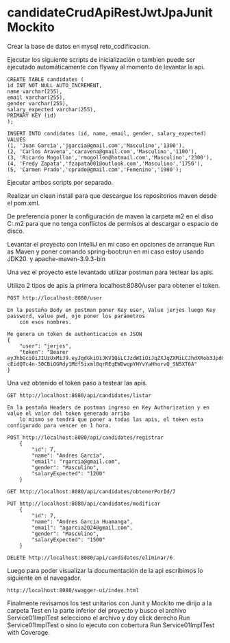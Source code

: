 # candidateCrudApiRestJwtJpaJunitMockito

<!-- ===============================================-->
<!--  Guia de instalación y configuración    -->
<!-- ===============================================-->

Crear la base de datos en mysql reto_codificacion.

Ejecutar los siguiente scripts de inicialización o tambien puede ser ejecutado automáticamente con flyway al momento de levantar la api.
    
    CREATE TABLE candidates (
    id INT NOT NULL AUTO_INCREMENT,
    name varchar(255),
    email varchar(255),
    gender varchar(255),
    salary_expected varchar(255),
    PRIMARY KEY (id)
    );

	INSERT INTO candidates (id, name, email, gender, salary_expected) VALUES
	(1, 'Juan Garcia','jgarcia@gmail.com','Masculino','1300'),
	(2, 'Carlos Aravena','caravena@gmail.com','Masculino','1100'),
	(3, 'Ricardo Mogollon','rmogollon@hotmail.com','Masculino','2300'),
	(4, 'Fredy Zapata','fzapata001@outlook.com','Masculino','1750'),
	(5, 'Carmen Prado','cprado@gmail.com','Femenino','1900');

Ejecutar ambos scripts por separado.

Realizar un clean install para que descargue los repositorios maven desde el pom.xml.

De preferencia poner la configuración de maven la carpeta m2 en el diso C:\.m2 para que no tenga conflictos de permisos al descargar o espacio de disco.

Levantar el proyecto con IntelliJ en mi caso en opciones de arranque Run as Maven y poner comando spring-boot:run en mi caso estoy usando JDK20.
    y apache-maven-3.9.3-bin

Una vez el proyecto este levantado utilizar postman para testear las apis.

Utilizo 2 tipos de apis la primera localhost:8080/user para obtener el token.
    
    POST http://localhost:8080/user

    En la pestaña Body en postman poner Key user, Value jerjes luego Key password, value pwd, ojo poner los parámetros
        con esos nombres.

	Me genera un token de authenticacion en JSON 
	{
		"user": "jerjes",
		"token": "Bearer  eyJhbGciOiJIUzUxMiJ9.eyJqdGkiOiJKV1QiLCJzdWIiOiJqZXJqZXMiLCJhdXRob3JpdGllcyI6WyJST0xFX1VTRVIiXSwiaWF0IjoxNzE0OTc2NTI2LCJleHAiOjMwODY5NTc3NDc1OH0.wr8nr_yWmlb5to0isomOeSNF-cEidQTc4n-30CBiOGRdy1Mdf5ixml8qrREqEWDwqpYHYvYaHhorvQ_SN5XT6A"
	}

Una vez obtenido el token paso a testear las apis.

    GET http://localhost:8080/api/candidates/listar 
    
    En la pestaña Headers de postman ingreso en Key Authorization y en value el valor del token generado arriba
        lo mismo se tendrá que poner a todas las apis, el token esta configurado para vencer en 1 hora.

	POST http://localhost:8080/api/candidates/registrar
		{
			"id": 7,
			"name": "Andres García",
			"email": "rgarcia@gmail.com",
			"gender": "Masculino",
			"salaryExpected": "1200"
		}
	
	GET http://localhost:8080/api/candidates/obtenerPorId/7
	
	PUT http://localhost:8080/api/candidates/modificar
		{
			"id": 7,
			"name": "Andres Garcia Huamanga",
			"email": "agarcia2024@gmail.com",
			"gender": "Masculino",
			"salaryExpected": "1500"
		}
	
	DELETE http://localhost:8080/api/candidates/eliminar/6


Luego para poder visualizar la documentación de la api escribimos lo siguiente en el navegador.
    
    http://localhost:8080/swagger-ui/index.html

Finalmente revisamos los test unitarios con Junit y Mockito me dirijo a la carpeta Test en la parte inferior del proyecto y busco el archivo
    Service01ImplTest selecciono el archivo y doy click derecho Run Service01ImplTest o sino lo ejecuto con cobertura Run Service01ImplTest with Coverage.
	